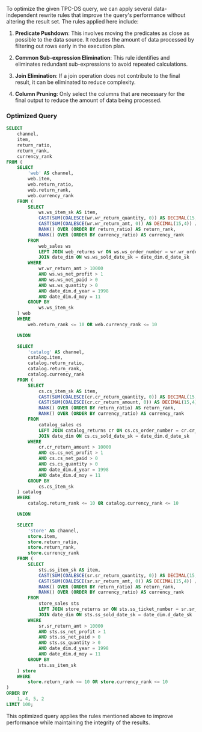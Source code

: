 To optimize the given TPC-DS query, we can apply several data-independent rewrite rules that improve the query's performance without altering the result set. The rules applied here include:

1. **Predicate Pushdown**: This involves moving the predicates as close as possible to the data source. It reduces the amount of data processed by filtering out rows early in the execution plan.

2. **Common Sub-expression Elimination**: This rule identifies and eliminates redundant sub-expressions to avoid repeated calculations.

3. **Join Elimination**: If a join operation does not contribute to the final result, it can be eliminated to reduce complexity.

4. **Column Pruning**: Only select the columns that are necessary for the final output to reduce the amount of data being processed.

### Optimized Query

```sql
SELECT 
    channel, 
    item, 
    return_ratio, 
    return_rank, 
    currency_rank 
FROM (
    SELECT 
        'web' AS channel,
        web.item,
        web.return_ratio,
        web.return_rank,
        web.currency_rank
    FROM (
        SELECT 
            ws.ws_item_sk AS item,
            CAST(SUM(COALESCE(wr.wr_return_quantity, 0)) AS DECIMAL(15,4)) / CAST(SUM(COALESCE(ws.ws_quantity, 0)) AS DECIMAL(15,4)) AS return_ratio,
            CAST(SUM(COALESCE(wr.wr_return_amt, 0)) AS DECIMAL(15,4)) / CAST(SUM(COALESCE(ws.ws_net_paid, 0)) AS DECIMAL(15,4)) AS currency_ratio,
            RANK() OVER (ORDER BY return_ratio) AS return_rank,
            RANK() OVER (ORDER BY currency_ratio) AS currency_rank
        FROM 
            web_sales ws
            LEFT JOIN web_returns wr ON ws.ws_order_number = wr.wr_order_number AND ws.ws_item_sk = wr.wr_item_sk
            JOIN date_dim ON ws.ws_sold_date_sk = date_dim.d_date_sk
        WHERE 
            wr.wr_return_amt > 10000 
            AND ws.ws_net_profit > 1 
            AND ws.ws_net_paid > 0 
            AND ws.ws_quantity > 0 
            AND date_dim.d_year = 1998 
            AND date_dim.d_moy = 11
        GROUP BY 
            ws.ws_item_sk
    ) web
    WHERE 
        web.return_rank <= 10 OR web.currency_rank <= 10

    UNION

    SELECT 
        'catalog' AS channel,
        catalog.item,
        catalog.return_ratio,
        catalog.return_rank,
        catalog.currency_rank
    FROM (
        SELECT 
            cs.cs_item_sk AS item,
            CAST(SUM(COALESCE(cr.cr_return_quantity, 0)) AS DECIMAL(15,4)) / CAST(SUM(COALESCE(cs.cs_quantity, 0)) AS DECIMAL(15,4)) AS return_ratio,
            CAST(SUM(COALESCE(cr.cr_return_amount, 0)) AS DECIMAL(15,4)) / CAST(SUM(COALESCE(cs.cs_net_paid, 0)) AS DECIMAL(15,4)) AS currency_ratio,
            RANK() OVER (ORDER BY return_ratio) AS return_rank,
            RANK() OVER (ORDER BY currency_ratio) AS currency_rank
        FROM 
            catalog_sales cs
            LEFT JOIN catalog_returns cr ON cs.cs_order_number = cr.cr_order_number AND cs.cs_item_sk = cr.cr_item_sk
            JOIN date_dim ON cs.cs_sold_date_sk = date_dim.d_date_sk
        WHERE 
            cr.cr_return_amount > 10000 
            AND cs.cs_net_profit > 1 
            AND cs.cs_net_paid > 0 
            AND cs.cs_quantity > 0 
            AND date_dim.d_year = 1998 
            AND date_dim.d_moy = 11
        GROUP BY 
            cs.cs_item_sk
    ) catalog
    WHERE 
        catalog.return_rank <= 10 OR catalog.currency_rank <= 10

    UNION

    SELECT 
        'store' AS channel,
        store.item,
        store.return_ratio,
        store.return_rank,
        store.currency_rank
    FROM (
        SELECT 
            sts.ss_item_sk AS item,
            CAST(SUM(COALESCE(sr.sr_return_quantity, 0)) AS DECIMAL(15,4)) / CAST(SUM(COALESCE(sts.ss_quantity, 0)) AS DECIMAL(15,4)) AS return_ratio,
            CAST(SUM(COALESCE(sr.sr_return_amt, 0)) AS DECIMAL(15,4)) / CAST(SUM(COALESCE(sts.ss_net_paid, 0)) AS DECIMAL(15,4)) AS currency_ratio,
            RANK() OVER (ORDER BY return_ratio) AS return_rank,
            RANK() OVER (ORDER BY currency_ratio) AS currency_rank
        FROM 
            store_sales sts
            LEFT JOIN store_returns sr ON sts.ss_ticket_number = sr.sr_ticket_number AND sts.ss_item_sk = sr.sr_item_sk
            JOIN date_dim ON sts.ss_sold_date_sk = date_dim.d_date_sk
        WHERE 
            sr.sr_return_amt > 10000 
            AND sts.ss_net_profit > 1 
            AND sts.ss_net_paid > 0 
            AND sts.ss_quantity > 0 
            AND date_dim.d_year = 1998 
            AND date_dim.d_moy = 11
        GROUP BY 
            sts.ss_item_sk
    ) store
    WHERE 
        store.return_rank <= 10 OR store.currency_rank <= 10
) 
ORDER BY 
    1, 4, 5, 2 
LIMIT 100;
```

This optimized query applies the rules mentioned above to improve performance while maintaining the integrity of the results.